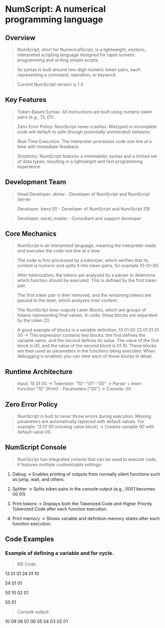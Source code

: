 # NumScript: A numerical programming language

## Overview

> NumScript, short for NumericalScript, is a lightweight, esoteric, interpreted scripting language designed for rapid numeric programming and writing simple scripts.

> Its syntax is built around two-digit numeric token pairs, each representing a command, operation, or keyword

> Current NumScript version is 1.4

## Key Features

> Token-Based Syntax: All instructions are built using numeric token pairs (e.g., 13, 01)..

> Zero-Error Policy: NumScript never crashes. Mistyped or incomplete code will default to safe (though potentially unintended) behavior.

> Real-Time Execution: The interpreter processes code one line at a time with immediate feedback.

> Simplicity: NumScript features a minimalistic syntax and a limited set of data types, resulting in a lightweight and fast programming experience.


## Development Team

> Head Developer: skirex - Developer of NumScript and NumScript Server

> Developer: benz.00 - Developer of NumScript and NumScript IDE

> Developer: excel_master - Consultant and support developer

## Core Mechanics

> NumScript is an interpreted language, meaning the interpreter reads and executes the code one line at a time.

> The code is first processed by a tokenizer, which verifies that its content is numeric and splits it into token pairs, for example 10-01-00.

> After tokenization, the tokens are analyzed by a parser to determine which function should be executed. This is defined by the first token pair.

> The first token pair is then removed, and the remaining tokens are passed to the lexer, which analyzes their content.

> The NumScript lexer outputs Lexer Blocks, which are groups of tokens representing final values. In code, these blocks are separated by the token 23.

> A good example of blocks is a variable definition: 13 01 00 23 01 01 01 00
    -> This expression contains two blocks: the first defines the variable name, and the second defines its value. The value of the first block is 00, and the value of the second block is 01 10.
    These blocks are then used as parameters in the functions being executed. When debugging is enabled, you can view each of these blocks in detail.

## Runtime Architecture

> Input: 10 01 00 -> Tokenizer: "10"-"01"-"00" -> Parser + lexer: Function "10" (Print) - Parameters ["00"] -> Console: 00

## Zero Error Policy

> NumScript is built to never throw errors during execution.
> Missing parameters are automatically replaced with default values.
> For example: 13 01 00 (missing value block) → Creates variable 00 with default value 00.

## NumScript Console
> NumScript has integrated console that can be used to execute code, it features multiple customizable settings:

1. Debug -> Enables printing of outputs from normally silent functions such as jump, wait, and others.

2. Splitter -> Splits token pairs in the console output (e.g., 0001 becomes 00 01).

3. Print tokens -> Displays both the Tokenized Code and Higher Priority Tokenized Code after each function execution.

4. Print memory -> Shows variable and definition memory states after each function execution.

## Code Examples

### Example of defining a variable and for cycle.

> NS Code:

13 01 01 24 01 10

54 01 01

50 10 02 01

50 51

> Console output:

10
09
08
07
06
05
04
03
02
01
